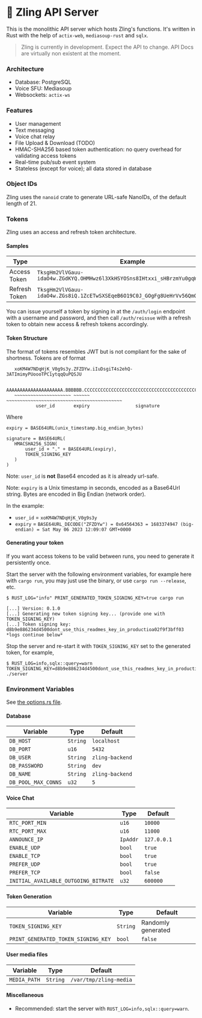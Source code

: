 # 🦀 Zling API Server
This is the monolithic API server which hosts Zling's functions. It's written in Rust with the help of `actix-web`, `mediasoup-rust` and `sqlx`.

> Zling is currently in development. Expect the API to change. API Docs are virtually non existent at the moment.

### Architecture
- Database: PostgreSQL
- Voice SFU: Mediasoup
- Websockets: `actix-ws`

### Features
- User management
- Text messaging
- Voice chat relay
- File Upload & Download (TODO)
- HMAC-SHA256 based token authentication: no query overhead for validating access tokens
- Real-time pub/sub event system
- Stateless (except for voice); all data stored in database

### Object IDs
Zling uses the `nanoid` crate to generate URL-safe NanoIDs, of the default length of 21.

### Tokens
Zling uses an access and refresh token architecture.

#### Samples
|Type|Example|Validity|
|-|-|-|
|Access Token|`TksgHm2VlVGauu-idaO4w.ZGdKYQ.OHMHwz6l3XkHSYOSns8IHtxxi_sHBrzmYu0gqWZtcUs`| 10 mins
|Refresh Token|`TksgHm2VlVGauu-idaO4w.ZGs8iQ.1ZcETwSXSEqeB6O19C0J_GOgFg8UeHrVv56QmGsszHmUDSog`|3 days

You can issue yourself a token by signing in at the `/auth/login` endpoint with a username and password, and then call `/auth/reissue` with a refresh token to obtain new access & refresh tokens accordingly.

#### Token Structure
The format of tokens resembles JWT but is not compliant for the sake of shortness. Tokens are of format 
 ```
    xoKM4W7NDqHjK_V0g9s3y.ZFZDYw.iIuDsgiT4s2ehQ-3ATImimyPUoooTPC1ytqqQuPQSJU

    AAAAAAAAAAAAAAAAAAAAA.BBBBBB.CCCCCCCCCCCCCCCCCCCCCCCCCCCCCCCCCCCCCCCCCCC
    ~~~~~~~~~~~~~~~~~~~~~ ~~~~~~ ~~~~~~~~~~~~~~~~~~~~~~~~~~~~~~~~~~~~~~~~~~~
            user_id       expiry                 signature
 ```

 Where 
 ```
 expiry = BASE64URL(unix_timestamp.big_endian_bytes)

 signature = BASE64URL(
    HMACSHA256_SIGN(
        user_id + "." + BASE64URL(expiry), 
        TOKEN_SIGNING_KEY
    )
 )
 ```
 Note: `user_id` is **not** Base64 encoded as it is already url-safe.
 
 Note: `expiry` is a Unix timestamp in seconds, encoded as a Base64Url string. Bytes are encoded in Big Endian (network order).

 In the example:
 - `user_id` = `xoKM4W7NDqHjK_V0g9s3y`
 - `expiry` = `BASE64URL_DECODE("ZFZDYw") = 0x64564363 = 1683374947 (big-endian) = Sat May 06 2023 12:09:07 GMT+0000`

#### Generating your token
If you want access tokens to be valid between runs, you need to generate it persistently once.

Start the server with the following environment variables, for example here with `cargo run`, you may just use the binary, or use `cargo run --release`, etc.
```
$ RUST_LOG="info" PRINT_GENERATED_TOKEN_SIGNING_KEY=true cargo run

[...] Version: 0.1.0
[...] Generating new token signing key... (provide one with TOKEN_SIGNING_KEY)
[...] Token signing key: d8b9e886234d4500dont_use_this_readmes_key_in_productioa02f9f3bff03
*logs continue below*
```

Stop the server and re-start it with `TOKEN_SIGNING_KEY` set to the generated token, for example,

```
$ RUST_LOG=info,sqlx::query=warn TOKEN_SIGNING_KEY=d8b9e886234d4500dont_use_this_readmes_key_in_productioa02f9f3bff03 ./server
```

### Environment Variables
See [the options.rs file](src/options.rs).

#### Database
|Variable|Type|Default|
|-|-|-|
|`DB_HOST`|`String`|`localhost`|
|`DB_PORT`|`u16`|`5432`|
|`DB_USER`|`String`|`zling-backend`|
|`DB_PASSWORD`|`String`|`dev`|
|`DB_NAME`|`String`|`zling-backend`|
|`DB_POOL_MAX_CONNS`|`u32`|`5`|

#### Voice Chat
|Variable|Type|Default|
|-|-|-|
|`RTC_PORT_MIN`|`u16`|`10000`|
|`RTC_PORT_MAX`|`u16`|`11000`    |
|`ANNOUNCE_IP`|`IpAddr`|`127.0.0.1`|
|`ENABLE_UDP`|`bool`|`true`|
|`ENABLE_TCP`|`bool`|`true`|
|`PREFER_UDP`|`bool`|`true`|
|`PREFER_TCP`|`bool`|`false`|
|`INITIAL_AVAILABLE_OUTGOING_BITRATE`|`u32`|`600000`|

#### Token Generation
|Variable|Type|Default|
|-|-|-|
|`TOKEN_SIGNING_KEY`|`String`|Randomly generated|
|`PRINT_GENERATED_TOKEN_SIGNING_KEY`|`bool`|`false`|

#### User media files
|Variable|Type|Default|
|-|-|-|
|`MEDIA_PATH`|`String`|`/var/tmp/zling-media`|


#### Miscellaneous
- Recommended: start the server with `RUST_LOG=info,sqlx::query=warn`.